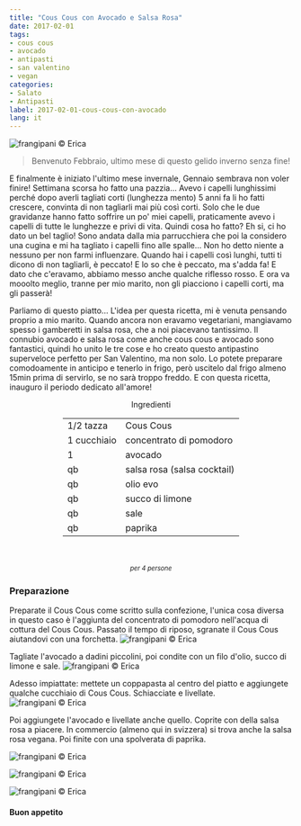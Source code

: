 ```yaml
---
title: "Cous Cous con Avocado e Salsa Rosa"
date: 2017-02-01
tags:
- cous cous
- avocado
- antipasti
- san valentino
- vegan
categories:
- Salato
- Antipasti
label: 2017-02-01-cous-cous-con-avocado
lang: it
---
```

![](header.jpg "frangipani © Erica")

> Benvenuto Febbraio, ultimo mese di questo gelido inverno senza fine!

E finalmente è iniziato l'ultimo mese invernale, Gennaio sembrava non voler finire! Settimana scorsa ho fatto una pazzia... Avevo i capelli lunghissimi perché dopo averli tagliati corti (lunghezza mento) 5 anni fa li ho fatti crescere, convinta di non tagliarli mai più così corti. Solo che le due gravidanze hanno fatto soffrire un po' miei capelli, praticamente avevo i capelli di tutte le lunghezze e privi di vita. Quindi cosa ho fatto? Eh si, ci ho dato un bel taglio! Sono andata dalla mia parrucchiera che poi la considero una cugina e mi ha tagliato i capelli fino alle spalle... Non ho detto niente a nessuno per non farmi influenzare. Quando hai i capelli così lunghi, tutti ti dicono di non tagliarli, è peccato! E lo so che è peccato, ma s'adda fa! E dato che c'eravamo, abbiamo messo anche qualche riflesso rosso. E ora va mooolto meglio, tranne per mio marito, non gli piacciono i capelli corti, ma gli passerà!

Parliamo di questo piatto... L'idea per questa ricetta, mi è venuta pensando proprio a mio marito. Quando ancora non eravamo vegetariani, mangiavamo spesso i gamberetti in salsa rosa, che a noi piacevano tantissimo. Il connubio avocado e salsa rosa come anche cous cous e avocado sono fantastici, quindi ho unito le tre cose e ho creato questo antipastino superveloce perfetto per San Valentino, ma non solo. Lo potete preparare comodoamente in anticipo e tenerlo in frigo, però uscitelo dal frigo almeno 15min prima di servirlo, se no sarà troppo freddo. E con questa ricetta, inauguro il periodo dedicato all'amore!

<div id="wrapper" style="text-align: center">
  <div id="yourdiv" style="display: inline-block;">
    <div class="ingredients">
      <div class="ingredients-title">Ingredienti</div>
      <table>
        <tbody>
          <tr>
            <td>1/2 tazza</td>
            <td>Cous Cous</td>
          </tr>      
          <tr>
            <td>1 cucchiaio</td>
            <td>concentrato di pomodoro</td>
          </tr>      
          <tr>
            <td>1</td>
            <td>avocado</td>
          </tr>
          <tr>
            <td>qb</td>
            <td>salsa rosa (salsa cocktail)</td>
          </tr>
          <tr>
            <td>qb</td>
            <td>olio evo</td>
          </tr>
          <tr>
            <td>qb</td>
            <td>succo di limone</td>
          </tr>
          <tr>
            <td>qb</td>
            <td>sale</td>
          </tr>
          <tr>
            <td>qb</td>
            <td>paprika</td>
          </tr>
        </tbody>
      </table>
      <br></br>
      <i class="pull-right" style="font-size: 80%;">per 4 persone</i>
    </div>
  </div>
</div>


<h3>
  <font color="grey">
    <i class="fa fa-cogs"></i>
  </font> Preparazione
</h3>

Preparate il Cous Cous come scritto sulla confezione, l'unica cosa diversa in questo caso è l'aggiunta del concentrato di pomodoro nell'acqua di cottura del Cous Cous. Passato il tempo di riposo, sgranate il Cous Cous aiutandovi con una forchetta.
![](couscous.jpg "frangipani © Erica")

Tagliate l'avocado a dadini piccolini, poi condite con un filo d'olio, succo di limone e sale.
![](avocado.jpg "frangipani © Erica")

Adesso impiattate: mettete un coppapasta al centro del piatto e aggiungete qualche cucchiaio di Cous Cous. Schiacciate e livellate. 
![](piatto.jpg "frangipani © Erica")

Poi aggiungete l'avocado e livellate anche quello. Coprite con della salsa rosa a piacere. In commercio (almeno qui in svizzera) si trova anche la salsa rosa vegana. Poi finite con una spolverata di paprika.

![](risultato1.jpg "frangipani © Erica")

![](risultato2.jpg "frangipani © Erica")

![](risultato3.jpg "frangipani © Erica")

<h4>Buon appetito
  <font color="red">
    <i class="fa fa-smile-o"></i>
  </font>
</h4>

